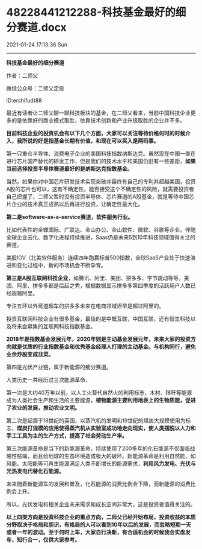 # 48228441212288-科技基金最好的细分赛道.docx

2021-01-24 17:13:36 Sun

----

__科技基金最好的细分赛道__

作者：二师父

微信公众号：二师父定投

ID:ershifudt88

最近有读者让二师父聊一聊科技板块的基金，在二师父看来，当前中国科技企业更多的是依靠好的商业模式取胜，依靠技术创新和产业升级取胜的企业并不多。

__目前科技企业的投资机会有以下几个方面，大家可以关注等待价格何时的时候介入，我所说的好是指基金长期有价值，和现在可以买入是两码事。__

第一只重仓半导体、消费电子企业的美国科技指数纳斯达克。虽然现在中国一直在进行芯片国产替代的研发工作，但是我们的技术水平和美国仍旧有一些差距，__如果当前选择投资半导体赛道最好的是纳斯达克指数基金。__

当然，如果你对中国芯片研发技术实现突破并最终有自己的专利并超越美国，投资A股的芯片也可以，这有不确定性，能否接受这个不确定性的风险，就需要投资者自己把握了，二师父暂时没有投资半导体、芯片赛道的A股基金，就是等待中国芯片企业的技术真正成熟以后再进行投资，让确定性最大化。

__第二是software\-as\-a\-service赛道，软件服务行业。__

比如代表性的金蝶国际、广联达、金山办公、金山软件、微软、谷歌等企业。伴随全球企业云化、数字化进程持续推进，Saas仍是未来5到10年科技领域值得关注的赛道。

美股IGV（北美软件服务）连续四年跑赢标普500指数，全球SaaS产业处于快速演进和变化过程中，新的市场机会不断孕育。

__第三是A股互联网科技企业__，如腾讯、阿里、美团、拼多多、字节跳动等等，美团、阿里、拼多多都是后起之秀，根据数据显示拼多多第四季度的活跃用户人数已经超越阿里。

专注五环以外弯道超车的拼多多未来在电商领域迟早是超过阿里的。

投资互联网科技企业有很多基金，最佳的是中概互联，中国互联，还有恒生科技以及将来会募集的互联网科技指数基金。

__2018年是指数基金发展元年，2020年则是主动基金发展元年，未来大家的投资方向就是优质的行业指数基金和优秀基金经理人打理的主动基金。与机构同行，避免业余炒股变成韭菜。__

第四是光伏产业链，属于新能源的细分赛道。

人类历史一共经历过三次能源革命，

第一次是大约40万年以前，以人工火替代自然火的利用标志，木材、秸秆等能源成为人类社会生产和生活的主要能源，__植物能源主要利用地表上的生物质能，促进了农业的发展，推动农业文明。__

第二次是起源于18世纪的英国，以蒸汽机的发明和19世纪的煤炭大规模使用为标志，__煤炭打规模的应用使得蒸汽机从实验室成功地走向现实，使人类摆脱以人力和手工工具为主的生产方式，提高了社会劳动生产率。__

第三次能源革命是当下的新能源革命，持续使用了200多年的化石能源不仅面临战略性枯竭，而且给地球的生态环境造成极大的破坏。新能源革命是利用自然能、如风能、太阳能等可再生能源满足人类不断增长的能源需求，__利用风力发电、光伏与光热发电代替化石能源。__

未来随着新能源车的发展和普及，化石能源的消费比例会下降，而新能源的消费比例会上升。

所以，光伏发电和相关企业未来需求和成长空间非常大，这是投资者值得关注的。

__以上四类方向是投资科技企业的重点方向，二师父已经开始布局，投资收益的本质分野取决于格局和胆识，有格局的人可以看到10年以后的发展，而忽略短期一天或者一年的波动。至于何时上车，大家自行决断，有合适机会的时候我会实盘发车，知行合一，仅供大家参考。__

